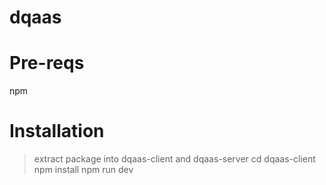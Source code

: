 # dqaas

# Pre-reqs
npm

# Installation
> extract package into dqaas-client and dqaas-server
> cd dqaas-client
> npm install
> npm run dev

